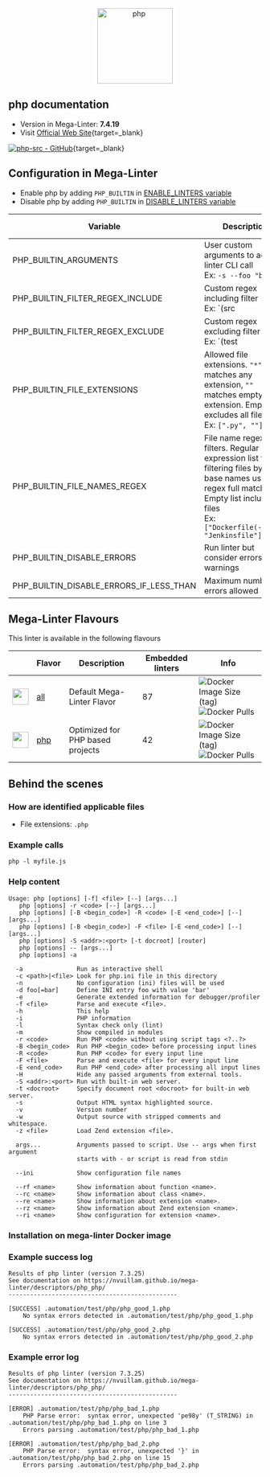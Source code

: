 <!-- markdownlint-disable MD033 MD041 -->
<!-- Generated by .automation/build.py, please do not update manually -->

<div align="center">
  <a href="https://www.php.net" target="blank" title="Visit linter Web Site">
    <img src="https://www.php.net/images/logos/new-php-logo.svg" alt="php" height="150px" class="megalinter-banner">
  </a>
</div>

## php documentation

- Version in Mega-Linter: **7.4.19**
- Visit [Official Web Site](https://www.php.net){target=_blank}

[![php-src - GitHub](https://gh-card.dev/repos/php/php-src.svg?fullname=)](https://github.com/php/php-src){target=_blank}

## Configuration in Mega-Linter

- Enable php by adding `PHP_BUILTIN` in [ENABLE_LINTERS variable](https://nvuillam.github.io/mega-linter/configuration/#activation-and-deactivation)
- Disable php by adding `PHP_BUILTIN` in [DISABLE_LINTERS variable](https://nvuillam.github.io/mega-linter/configuration/#activation-and-deactivation)

| Variable                                | Description                                                                                                                                                                                  | Default value      |
|-----------------------------------------|----------------------------------------------------------------------------------------------------------------------------------------------------------------------------------------------|--------------------|
| PHP_BUILTIN_ARGUMENTS                   | User custom arguments to add in linter CLI call<br/>Ex: `-s --foo "bar"`                                                                                                                     |                    |
| PHP_BUILTIN_FILTER_REGEX_INCLUDE        | Custom regex including filter<br/>Ex: `(src|lib)`                                                                                                                                            | Include every file |
| PHP_BUILTIN_FILTER_REGEX_EXCLUDE        | Custom regex excluding filter<br/>Ex: `(test|examples)`                                                                                                                                      | Exclude no file    |
| PHP_BUILTIN_FILE_EXTENSIONS             | Allowed file extensions. `"*"` matches any extension, `""` matches empty extension. Empty list excludes all files<br/>Ex: `[".py", ""]`                                                      | `[".php"]`         |
| PHP_BUILTIN_FILE_NAMES_REGEX            | File name regex filters. Regular expression list for filtering files by their base names using regex full match. Empty list includes all files<br/>Ex: `["Dockerfile(-.+)?", "Jenkinsfile"]` | Include every file |
| PHP_BUILTIN_DISABLE_ERRORS              | Run linter but consider errors as warnings                                                                                                                                                   | `false`            |
| PHP_BUILTIN_DISABLE_ERRORS_IF_LESS_THAN | Maximum number of errors allowed                                                                                                                                                             | `0`                |

## Mega-Linter Flavours

This linter is available in the following flavours

| <!-- -->                                                                                                                                                  | Flavor                                                           | Description                      | Embedded linters | Info                                                                                                                                                                           |
|-----------------------------------------------------------------------------------------------------------------------------------------------------------|------------------------------------------------------------------|----------------------------------|------------------|--------------------------------------------------------------------------------------------------------------------------------------------------------------------------------|
| <img src="https://github.com/nvuillam/mega-linter/raw/master/docs/assets/images/mega-linter-square.png" alt="" height="32px" class="megalinter-icon"></a> | [all](https://nvuillam.github.io/mega-linter/supported-linters/) | Default Mega-Linter Flavor       | 87               | ![Docker Image Size (tag)](https://img.shields.io/docker/image-size/nvuillam/mega-linter/v4) ![Docker Pulls](https://img.shields.io/docker/pulls/nvuillam/mega-linter)         |
| <img src="https://github.com/nvuillam/mega-linter/raw/master/docs/assets/icons/php.ico" alt="" height="32px" class="megalinter-icon"></a>                 | [php](https://nvuillam.github.io/mega-linter/flavors/php/)       | Optimized for PHP based projects | 42               | ![Docker Image Size (tag)](https://img.shields.io/docker/image-size/nvuillam/mega-linter-php/v4) ![Docker Pulls](https://img.shields.io/docker/pulls/nvuillam/mega-linter-php) |

## Behind the scenes

### How are identified applicable files

- File extensions: `.php`

<!-- markdownlint-disable -->
<!-- /* cSpell:disable */ -->

### Example calls

```shell
php -l myfile.js
```


### Help content

```shell
Usage: php [options] [-f] <file> [--] [args...]
   php [options] -r <code> [--] [args...]
   php [options] [-B <begin_code>] -R <code> [-E <end_code>] [--] [args...]
   php [options] [-B <begin_code>] -F <file> [-E <end_code>] [--] [args...]
   php [options] -S <addr>:<port> [-t docroot] [router]
   php [options] -- [args...]
   php [options] -a

  -a               Run as interactive shell
  -c <path>|<file> Look for php.ini file in this directory
  -n               No configuration (ini) files will be used
  -d foo[=bar]     Define INI entry foo with value 'bar'
  -e               Generate extended information for debugger/profiler
  -f <file>        Parse and execute <file>.
  -h               This help
  -i               PHP information
  -l               Syntax check only (lint)
  -m               Show compiled in modules
  -r <code>        Run PHP <code> without using script tags <?..?>
  -B <begin_code>  Run PHP <begin_code> before processing input lines
  -R <code>        Run PHP <code> for every input line
  -F <file>        Parse and execute <file> for every input line
  -E <end_code>    Run PHP <end_code> after processing all input lines
  -H               Hide any passed arguments from external tools.
  -S <addr>:<port> Run with built-in web server.
  -t <docroot>     Specify document root <docroot> for built-in web server.
  -s               Output HTML syntax highlighted source.
  -v               Version number
  -w               Output source with stripped comments and whitespace.
  -z <file>        Load Zend extension <file>.

  args...          Arguments passed to script. Use -- args when first argument
                   starts with - or script is read from stdin

  --ini            Show configuration file names

  --rf <name>      Show information about function <name>.
  --rc <name>      Show information about class <name>.
  --re <name>      Show information about extension <name>.
  --rz <name>      Show information about Zend extension <name>.
  --ri <name>      Show configuration for extension <name>.

```

### Installation on mega-linter Docker image


### Example success log

```shell
Results of php linter (version 7.3.25)
See documentation on https://nvuillam.github.io/mega-linter/descriptors/php_php/
-----------------------------------------------

[SUCCESS] .automation/test/php/php_good_1.php
    No syntax errors detected in .automation/test/php/php_good_1.php

[SUCCESS] .automation/test/php/php_good_2.php
    No syntax errors detected in .automation/test/php/php_good_2.php

```

### Example error log

```shell
Results of php linter (version 7.3.25)
See documentation on https://nvuillam.github.io/mega-linter/descriptors/php_php/
-----------------------------------------------

[ERROR] .automation/test/php/php_bad_1.php
    PHP Parse error:  syntax error, unexpected 'pe98y' (T_STRING) in .automation/test/php/php_bad_1.php on line 3
    Errors parsing .automation/test/php/php_bad_1.php

[ERROR] .automation/test/php/php_bad_2.php
    PHP Parse error:  syntax error, unexpected '}' in .automation/test/php/php_bad_2.php on line 15
    Errors parsing .automation/test/php/php_bad_2.php

```
